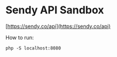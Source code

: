 # Sendy API Sandbox

[https://sendy.co/api](https://sendy.co/api)

How to run:

`php -S localhost:8080`